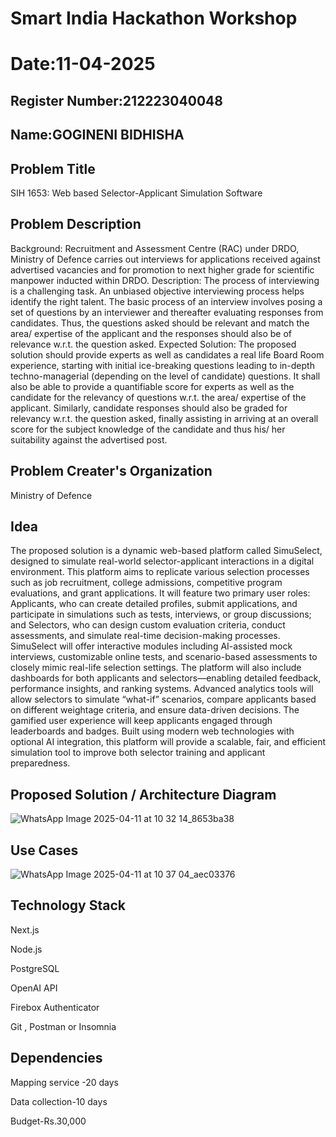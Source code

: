 # Smart India Hackathon Workshop
# Date:11-04-2025
## Register Number:212223040048
## Name:GOGINENI BIDHISHA
## Problem Title
SIH 1653: Web based Selector-Applicant Simulation Software
## Problem Description
Background: Recruitment and Assessment Centre (RAC) under DRDO, Ministry of Defence carries out interviews for applications received against advertised vacancies and for promotion to next higher grade for scientific manpower inducted within DRDO. Description: The process of interviewing is a challenging task. An unbiased objective interviewing process helps identify the right talent. The basic process of an interview involves posing a set of questions by an interviewer and thereafter evaluating responses from candidates. Thus, the questions asked should be relevant and match the area/ expertise of the applicant and the responses should also be of relevance w.r.t. the question asked. Expected Solution: The proposed solution should provide experts as well as candidates a real life Board Room experience, starting with initial ice-breaking questions leading to in-depth techno-managerial (depending on the level of candidate) questions. It shall also be able to provide a quantifiable score for experts as well as the candidate for the relevancy of questions w.r.t. the area/ expertise of the applicant. Similarly, candidate responses should also be graded for relevancy w.r.t. the question asked, finally assisting in arriving at an overall score for the subject knowledge of the candidate and thus his/ her suitability against the advertised post.

## Problem Creater's Organization
Ministry of Defence

## Idea
The proposed solution is a dynamic web-based platform called SimuSelect, designed to simulate real-world selector-applicant interactions in a digital environment. This platform aims to replicate various selection processes such as job recruitment, college admissions, competitive program evaluations, and grant applications. It will feature two primary user roles: Applicants, who can create detailed profiles, submit applications, and participate in simulations such as tests, interviews, or group discussions; and Selectors, who can design custom evaluation criteria, conduct assessments, and simulate real-time decision-making processes. SimuSelect will offer interactive modules including AI-assisted mock interviews, customizable online tests, and scenario-based assessments to closely mimic real-life selection settings. The platform will also include dashboards for both applicants and selectors—enabling detailed feedback, performance insights, and ranking systems. Advanced analytics tools will allow selectors to simulate “what-if” scenarios, compare applicants based on different weightage criteria, and ensure data-driven decisions. The gamified user experience will keep applicants engaged through leaderboards and badges. Built using modern web technologies with optional AI integration, this platform will provide a scalable, fair, and efficient simulation tool to improve both selector training and applicant preparedness.


## Proposed Solution / Architecture Diagram
![WhatsApp Image 2025-04-11 at 10 32 14_8653ba38](https://github.com/user-attachments/assets/5af5d406-b5e3-4b68-bc02-800de2a6da8f)



## Use Cases
![WhatsApp Image 2025-04-11 at 10 37 04_aec03376](https://github.com/user-attachments/assets/055dff47-728d-48e5-b7e9-75522621d326)



## Technology Stack
Next.js

Node.js

PostgreSQL

OpenAI API

Firebox Authenticator

Git , Postman or Insomnia


## Dependencies
Mapping service -20 days

Data collection-10 days

Budget-Rs.30,000

